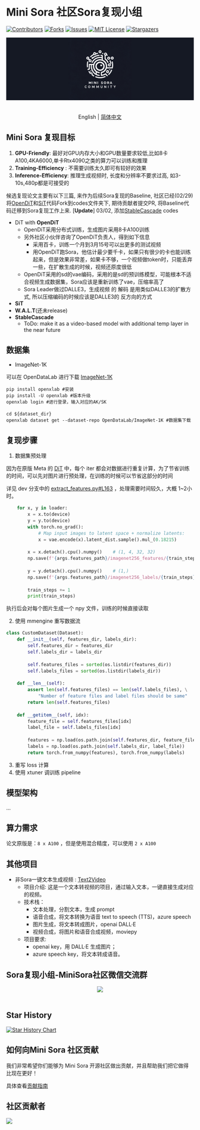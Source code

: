# Mini Sora 社区Sora复现小组

<!-- PROJECT SHIELDS -->

[![Contributors][contributors-shield]][contributors-url]
[![Forks][forks-shield]][forks-url]
[![Issues][issues-shield]][issues-url]
[![MIT License][license-shield]][license-url]
[![Stargazers][stars-shield]][stars-url]
<br />

<!-- PROJECT LOGO -->
<div align="center">

<img src="./assets/logo.jpg" width="600"/>
  <div>&nbsp;</div>
  <div align="center">
  </div>
</div>

<div align="center">

English | [简体中文](./README_CN.md)  

</div>

## Mini Sora 复现目标

1. **GPU-Friendly**: 最好对GPU内存大小和GPU数量要求较低,比如8卡A100,4KA6000,单卡Rtx4090之类的算力可以训练和推理
2. **Training-Efficiency** : 不需要训练太久即可有较好的效果
3. **Inference-Efficiency**: 推理生成视频时, 长度和分辨率不要求过高, 如3-10s,480p都是可接受的

候选复现论文主要有以下三篇, 来作为后续Sora复现的Baseline, 社区已经(02/29)将[OpenDiT](https://github.com/NUS-HPC-AI-Lab/OpenDiT)和[SiT](https://github.com/willisma/SiT)代码Fork到codes文件夹下, 期待贡献者提交PR, 将Baseline代码迁移到Sora复现工作上来. [**Update**] 03/02, 添加[StableCascade](https://github.com/Stability-AI/StableCascade) codes

- DiT with **OpenDiT**
  - OpenDiT采用分布式训练，生成图片采用8卡A100训练
  - 另外社区小伙伴咨询了OpenDiT负责人，得到如下信息
    - 采用百卡，训练一个月到3月15号可以出更多的测试视频
    - 用OpenDiT跑Sora，他估计最少要千卡，如果只有很少的卡也能训练起来，但是效果非常差，如果卡不够，一个视频做token时，只能丢弃一些，在扩散生成的时候，视频还原度很低
  - OpenDiT采用的sd的vae编码，采用的是sd的预训练模型，可能根本不适合视频生成数据集，Sora应该是重新训练了vae，压缩率高了
  - Sora Leader做过DALLE3，生成视频 的 解码 是用类似DALLE3的扩散方式, 所以压缩编码的时候应该是DALLE3的 反方向的方式
- **SiT**
- **W.A.L.T**(还未release)
- **StableCascade**
  - ToDo: make it as a video-based model with additional temp layer in the near future

## 数据集

- ImageNet-1K

可以在 OpenDataLab 进行下载 [ImageNet-1K](https://opendatalab.org.cn/OpenDataLab/ImageNet-1K)

```shell
pip install openxlab #安装
pip install -U openxlab #版本升级
openxlab login #进行登录，输入对应的AK/SK

cd ${dataset_dir}
openxlab dataset get --dataset-repo OpenDataLab/ImageNet-1K #数据集下载
```

## 复现步骤

1. 数据集预处理

因为在原版 Meta 的 [DiT](https://github.com/facebookresearch/DiT) 中，每个 iter 都会对数据进行重复计算，为了节省训练的时间，可以先对图片进行预处理，在训练的时候可以节省这部分的时间

详见 dev 分支中的 [extract_features.py#L163](https://github.com/mini-sora/MiniSora-DiT/blob/ad13c58370842db333c77253709e3fbbc1e9a092/extract_features.py#L163-L177) ，处理需要时间较久，大概 1~2小时。

```python
    for x, y in loader:
        x = x.to(device)
        y = y.to(device)
        with torch.no_grad():
            # Map input images to latent space + normalize latents:
            x = vae.encode(x).latent_dist.sample().mul_(0.18215)
            
        x = x.detach().cpu().numpy()    # (1, 4, 32, 32)
        np.save(f'{args.features_path}/imagenet256_features/{train_steps}.npy', x)

        y = y.detach().cpu().numpy()    # (1,)
        np.save(f'{args.features_path}/imagenet256_labels/{train_steps}.npy', y)
            
        train_steps += 1
        print(train_steps)
```

执行后会对每个图片生成一个 npy 文件，训练的时候直接读取

2. 使用 mmengine 重写数据流

```python
class CustomDataset(Dataset):
    def __init__(self, features_dir, labels_dir):
        self.features_dir = features_dir
        self.labels_dir = labels_dir

        self.features_files = sorted(os.listdir(features_dir))
        self.labels_files = sorted(os.listdir(labels_dir))

    def __len__(self):
        assert len(self.features_files) == len(self.labels_files), \
            "Number of feature files and label files should be same"
        return len(self.features_files)

    def __getitem__(self, idx):
        feature_file = self.features_files[idx]
        label_file = self.labels_files[idx]

        features = np.load(os.path.join(self.features_dir, feature_file))
        labels = np.load(os.path.join(self.labels_dir, label_file))
        return torch.from_numpy(features), torch.from_numpy(labels)
```

3. 重写 loss 计算
4. 使用 xtuner 调训练 pipeline

## 模型架构

...

## 算力需求

论文原版是：`8 x A100` ，但是使用混合精度，可以使用 `2 x A100`

## 其他项目

- 非Sora一键文本生成视频 : [Text2Video](./Others/Text2Video.md)
  - 项目介绍: 这是一个文本转视频的项目，通过输入文本，一键直接生成对应的视频。
  - 技术栈：
    - 文本处理，分割文本，生成 prompt
    - 语音合成，将文本转换为语音 text to speech (TTS)，azure speech
    - 图片生成，将文本转成图片，openai DALL·E
    - 视频合成，将图片和语音合成视频，moviepy
  - 项目要求:
    - openai key，用 DALL·E 生成图片；
    - azure speech key，将文本转成语音。
  
<!-- 
**提交PR或者Issue后**, 可以申请加入MiniSora贡献者社群并申请加入 Sora 有关论文复现小组！

<div align="center">

<img src="assets/sora-reproduce.png" width="200"/>
  <div>&nbsp;</div>
  <div align="center">
  </div>
</div>
-->

## Sora复现小组-MiniSora社区微信交流群

<div align="center">

<img src="../assets/sora-reproduce.png" width="200"/>
  <div>&nbsp;</div>
  <div align="center">
  </div>
</div>

## Star History

[![Star History Chart](https://api.star-history.com/svg?repos=mini-sora/minisora&type=Date)](https://star-history.com/#mini-sora/minisora&Date)

## 如何向Mini Sora 社区贡献

我们非常希望你们能够为 Mini Sora 开源社区做出贡献，并且帮助我们把它做得比现在更好！

具体查看[贡献指南](../docs/CONTRIBUTING.md)

## 社区贡献者

<!-- readme: collaborators,contributors -start -->

<!-- readme: collaborators,contributors -end -->

<a href="https://github.com/mini-sora/minisora/graphs/contributors">
  <img src="https://contrib.rocks/image?repo=mini-sora/minisora" />
</a>

[your-project-path]: mini-sora/minisora
[contributors-shield]: https://img.shields.io/github/contributors/mini-sora/minisora.svg?style=flat-square
[contributors-url]: https://github.com/mini-sora/minisora/graphs/contributors
[forks-shield]: https://img.shields.io/github/forks/mini-sora/minisora.svg?style=flat-square
[forks-url]: https://github.com/mini-sora/minisora/network/members
[stars-shield]: https://img.shields.io/github/stars/mini-sora/minisora.svg?style=flat-square
[stars-url]: https://github.com/mini-sora/minisora/stargazers
[issues-shield]: https://img.shields.io/github/issues/mini-sora/minisora.svg?style=flat-square
[issues-url]: https://img.shields.io/github/issues/mini-sora/minisora.svg
[license-shield]: https://img.shields.io/github/license/mini-sora/minisora.svg?style=flat-square
[license-url]: https://github.com/mini-sora/minisora/blob/main/LICENSE